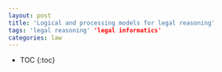 ```yaml
---
layout: post
title: 'Logical and processing models for legal reasoning'
tags: 'legal reasoning' 'legal informatics'
categories: law
---
```


* TOC
{:toc}
